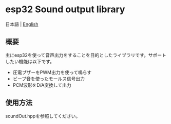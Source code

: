 # esp32 Sound output library

日本語 | [English](README.md)

## 概要

主にesp32を使って音声出力をすることを目的としたライブラリです。サポートしたい機能は以下です。

* 圧電ブザーをPWM出力を使って鳴らす
* ビープ音を使ったモールス信号出力
* PCM波形をD/A変換して出力

## 使用方法

soundOut.hppを参照してください。
